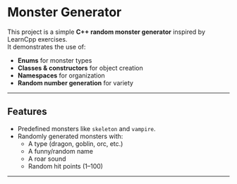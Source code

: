 # Monster Generator 

This project is a simple **C++ random monster generator** inspired by LearnCpp exercises.  
It demonstrates the use of:

- **Enums** for monster types  
- **Classes & constructors** for object creation  
- **Namespaces** for organization  
- **Random number generation** for variety  

---

## Features
- Predefined monsters like `skeleton` and `vampire`.
- Randomly generated monsters with:
  - A type (dragon, goblin, orc, etc.)
  - A funny/random name
  - A roar sound
  - Random hit points (1–100)

---

